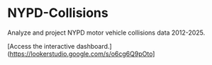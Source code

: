 # NYPD-Collisions
Analyze and project NYPD motor vehicle collisions data 2012-2025.

[Access the interactive dashboard.](https://lookerstudio.google.com/s/o6cg6Q9pOto]
